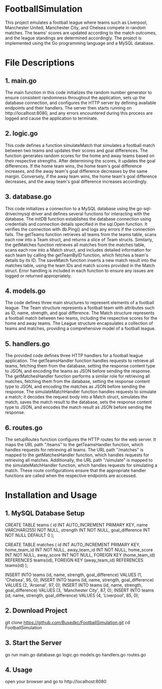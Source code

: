 # FootballSimulation 

This project emulates a football league where teams such as Liverpool, Manchester United, Manchester City, 
and Chelsea compete in random matches. The teams' scores are updated according to the match outcomes, and the 
league standings are determined accordingly. The project is implemented using the Go programming language and a MySQL database.

# File Descriptions 

## 1. main.go
The main function in this code initializes the random number generator to ensure consistent randomness throughout the application, sets up the database connection, and configures the HTTP server by defining available endpoints and their handlers. The server then starts running on http://localhost:8080, and any errors encountered during this process are logged and cause the application to terminate.

## 2. logic.go
This code defines a function simulateMatch that simulates a football match between two teams and updates their scores and goal differences. The function generates random scores for the home and away teams based on their respective strengths. After determining the scores, it updates the goal differences. If the home team wins, the home team's goal difference increases, and the away team's goal difference decreases by the same margin. Conversely, if the away team wins, the home team's goal difference decreases, and the away team's goal difference increases accordingly.

## 3. database.go
This code initializes a connection to a MySQL database using the go-sql-driver/mysql driver and defines several functions for interacting with the database. The initDB function establishes the database connection using credentials and connection details specified in the sql.Open function. It verifies the connection with db.Ping() and logs any errors if the connection fails. The getTeams function retrieves all teams from the teams table, scans each row into a Team struct, and returns a slice of Team structs. Similarly, the getMatches function retrieves all matches from the matches table, scans each row into a Match struct, and includes detailed information for each team by calling the getTeamByID function, which fetches a team's details by its ID. The saveMatch function inserts a new match result into the matches table, using the team IDs and match scores provided in the Match struct. Error handling is included in each function to ensure any issues are logged or returned appropriately.

## 4. models.go
The code defines three main structures to represent elements of a football league. The Team structure represents a football team with attributes such as ID, name, strength, and goal difference. The Match structure represents a football match between two teams, including the respective scores for the home and away teams. The League structure encapsulates a collection of teams and matches, providing a comprehensive model of a football league.

## 5. handlers.go
The provided code defines three HTTP handlers for a football league application. The getTeamsHandler function handles requests to retrieve all teams, fetching them from the database, setting the response content type to JSON, and encoding the teams as JSON before sending the response. The getMatchesHandler function performs a similar role for retrieving all matches, fetching them from the database, setting the response content type to JSON, and encoding the matches as JSON before sending the response. The simulateMatchHandler function handles requests to simulate a match; it decodes the request body into a Match struct, simulates the match, saves the match result to the database, sets the response content type to JSON, and encodes the match result as JSON before sending the response.

## 6. routes.go
The setupRoutes function configures the HTTP routes for the web server. It maps the URL path "/teams" to the getTeamsHandler function, which handles requests for retrieving all teams. The URL path "/matches" is mapped to the getMatchesHandler function, which handles requests for retrieving all matches. Additionally, the URL path "/simulate" is mapped to the simulateMatchHandler function, which handles requests for simulating a match. These route configurations ensure that the appropriate handler functions are called when the respective endpoints are accessed.

# Installation and Usage

## 1. MySQL Database Setup

CREATE TABLE teams (
    id INT AUTO_INCREMENT PRIMARY KEY,
    name VARCHAR(255) NOT NULL,
    strength INT NOT NULL,
    goal_difference INT NOT NULL DEFAULT 0
);

CREATE TABLE matches (
    id INT AUTO_INCREMENT PRIMARY KEY,
    home_team_id INT NOT NULL,
    away_team_id INT NOT NULL,
    home_score INT NOT NULL,
    away_score INT NOT NULL,
    FOREIGN KEY (home_team_id) REFERENCES teams(id),
    FOREIGN KEY (away_team_id) REFERENCES teams(id)
);

INSERT INTO teams (id, name, strength, goal_difference) VALUES (1, 'Chelsea', 95, 0);
INSERT INTO teams (id, name, strength, goal_difference) VALUES (2, 'Arsenal', 97, 0);
INSERT INTO teams (id, name, strength, goal_difference) VALUES (3, 'Manchester City', 87, 0);
INSERT INTO teams (id, name, strength, goal_difference) VALUES (4, 'Liverpool', 85, 0);


## 2. Download Project

git clone https://github.com/Busedkc/FootballSimulation.git
cd FootballSimulation

## 3. Start the Server

go run main.go database.go logic.go models.go handlers.go routes.go 

## 4. Usage
open your browser and go to http://localhost:8080 


